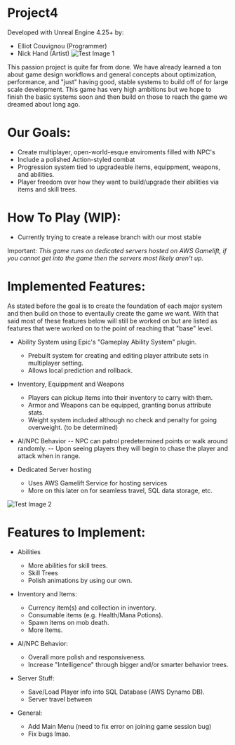 # Project4

Developed with Unreal Engine 4.25+ by:
- Elliot Couvignou (Programmer)
- Nick Hand (Artist)
![Test Image 1](https://cdn.discordapp.com/attachments/140582294950903809/746611723737497700/Rough_BaseChar.jpg)

This passion project is quite far from done. We have already learned a ton about game design workflows and general concepts about optimization, performance, and "just" having good, stable systems to build off of for large scale development. This game has very high ambitions but we hope to finish the basic systems soon and then build on those to reach the game we dreamed about long ago.

# Our Goals:
- Create multiplayer, open-world-esque enviroments filled with NPC's 
- Include a polished Action-styled combat 
- Progression system tied to upgradeable items, equippment, weapons, and abilities. 
- Player freedom over how they want to build/upgrade their abilities via items and skill trees. 

# How To Play (WIP):
- Currently trying to create a release branch with our most stable 

Important: *This game runs on dedicated servers hosted on AWS Gamelift, if you cannot get into the game then the servers most likely aren't up.*



# Implemented Features:
As stated before the goal is to create the foundation of each major system and then build on those to eventaully create the game we want. With that said most of these features below will still be worked on but are listed as features that were worked on to the point of reaching that "base" level. 

- Ability System using Epic's "Gameplay Ability System" plugin.
    - Prebuilt system for creating and editing player attribute sets in multiplayer setting.
    - Allows local prediction and rollback.

- Inventory, Equippment and Weapons
    - Players can pickup items into their inventory to carry with them.
    - Armor and Weapons can be equipped, granting bonus attribute stats.
    - Weight system included although no check and penalty for going overweight. (to be determined)

- AI/NPC Behavior
-- NPC can patrol predetermined points or walk around randomly.
-- Upon seeing players they will begin to chase the player and attack when in range.

- Dedicated Server hosting
    - Uses AWS Gamelift Service for hosting services
    - More on this later on for seamless travel, SQL data storage, etc.


![Test Image 2](https://media.discordapp.net/attachments/140582294950903809/751672646969852015/screenshot080.png?width=1911&height=1075)
# Features to Implement:

- Abilities
    - More abilities for skill trees.
    - Skill Trees
    - Polish animations by using our own.

- Inventory and Items:
    - Currency item(s) and collection in inventory.
    - Consumable items (e.g. Health/Mana Potions).
    - Spawn items on mob death.
    - More Items.

- AI/NPC Behavior:
    - Overall more polish and responsiveness.
    - Increase "Intelligence" through bigger and/or smarter behavior trees.

- Server Stuff:
    - Save/Load Player info into SQL Database (AWS Dynamo DB).
    - Server travel between 

- General:
    - Add Main Menu (need to fix error on joining game session bug)
    - Fix bugs lmao.
